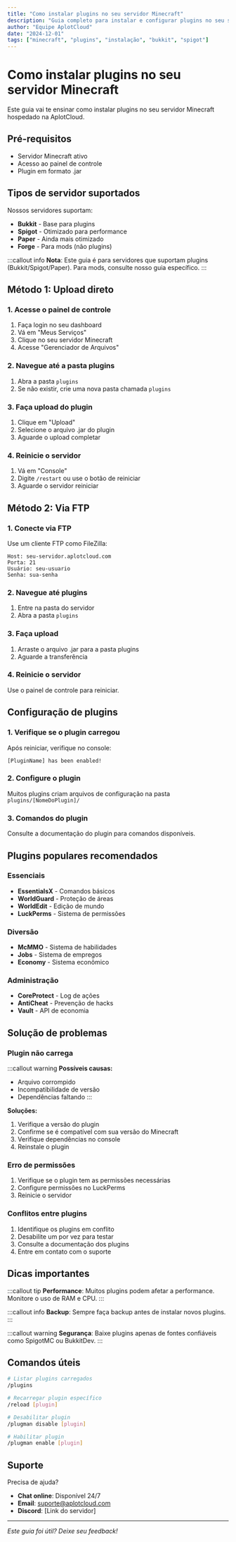 ```yaml
---
title: "Como instalar plugins no seu servidor Minecraft"
description: "Guia completo para instalar e configurar plugins no seu servidor Minecraft"
author: "Equipe AplotCloud"
date: "2024-12-01"
tags: ["minecraft", "plugins", "instalação", "bukkit", "spigot"]
---
```


# Como instalar plugins no seu servidor Minecraft

Este guia vai te ensinar como instalar plugins no seu servidor Minecraft hospedado na AplotCloud.

## Pré-requisitos

- Servidor Minecraft ativo
- Acesso ao painel de controle
- Plugin em formato .jar

## Tipos de servidor suportados

Nossos servidores suportam:

- **Bukkit** - Base para plugins
- **Spigot** - Otimizado para performance
- **Paper** - Ainda mais otimizado
- **Forge** - Para mods (não plugins)

:::callout info
**Nota**: Este guia é para servidores que suportam plugins (Bukkit/Spigot/Paper). Para mods, consulte nosso guia específico.
:::

## Método 1: Upload direto

### 1. Acesse o painel de controle

1. Faça login no seu dashboard
2. Vá em "Meus Serviços"
3. Clique no seu servidor Minecraft
4. Acesse "Gerenciador de Arquivos"

### 2. Navegue até a pasta plugins

1. Abra a pasta `plugins`
2. Se não existir, crie uma nova pasta chamada `plugins`

### 3. Faça upload do plugin

1. Clique em "Upload"
2. Selecione o arquivo .jar do plugin
3. Aguarde o upload completar

### 4. Reinicie o servidor

1. Vá em "Console"
2. Digite `/restart` ou use o botão de reiniciar
3. Aguarde o servidor reiniciar

## Método 2: Via FTP

### 1. Conecte via FTP

Use um cliente FTP como FileZilla:

```
Host: seu-servidor.aplotcloud.com
Porta: 21
Usuário: seu-usuario
Senha: sua-senha
```

### 2. Navegue até plugins

1. Entre na pasta do servidor
2. Abra a pasta `plugins`

### 3. Faça upload

1. Arraste o arquivo .jar para a pasta plugins
2. Aguarde a transferência

### 4. Reinicie o servidor

Use o painel de controle para reiniciar.

## Configuração de plugins

### 1. Verifique se o plugin carregou

Após reiniciar, verifique no console:

```
[PluginName] has been enabled!
```

### 2. Configure o plugin

Muitos plugins criam arquivos de configuração na pasta `plugins/[NomeDoPlugin]/`

### 3. Comandos do plugin

Consulte a documentação do plugin para comandos disponíveis.

## Plugins populares recomendados

### Essenciais

- **EssentialsX** - Comandos básicos
- **WorldGuard** - Proteção de áreas
- **WorldEdit** - Edição de mundo
- **LuckPerms** - Sistema de permissões

### Diversão

- **McMMO** - Sistema de habilidades
- **Jobs** - Sistema de empregos
- **Economy** - Sistema econômico

### Administração

- **CoreProtect** - Log de ações
- **AntiCheat** - Prevenção de hacks
- **Vault** - API de economia

## Solução de problemas

### Plugin não carrega

:::callout warning
**Possíveis causas:**
- Arquivo corrompido
- Incompatibilidade de versão
- Dependências faltando
:::

**Soluções:**

1. Verifique a versão do plugin
2. Confirme se é compatível com sua versão do Minecraft
3. Verifique dependências no console
4. Reinstale o plugin

### Erro de permissões

1. Verifique se o plugin tem as permissões necessárias
2. Configure permissões no LuckPerms
3. Reinicie o servidor

### Conflitos entre plugins

1. Identifique os plugins em conflito
2. Desabilite um por vez para testar
3. Consulte a documentação dos plugins
4. Entre em contato com o suporte

## Dicas importantes

:::callout tip
**Performance**: Muitos plugins podem afetar a performance. Monitore o uso de RAM e CPU.
:::

:::callout info
**Backup**: Sempre faça backup antes de instalar novos plugins.
:::

:::callout warning
**Segurança**: Baixe plugins apenas de fontes confiáveis como SpigotMC ou BukkitDev.
:::

## Comandos úteis

```bash
# Listar plugins carregados
/plugins

# Recarregar plugin específico
/reload [plugin]

# Desabilitar plugin
/plugman disable [plugin]

# Habilitar plugin
/plugman enable [plugin]
```

## Suporte

Precisa de ajuda?

- **Chat online**: Disponível 24/7
- **Email**: suporte@aplotcloud.com
- **Discord**: [Link do servidor]

---

*Este guia foi útil? Deixe seu feedback!*
